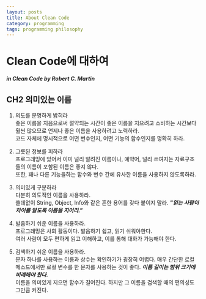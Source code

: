 ```yaml
---
layout: posts
title: About Clean Code
category: programming
tags: programming philosophy
---
```


# Clean Code에 대하여
___in Clean Code by Robert C. Martin___

## CH2 의미있는 이름

1. 의도를 분명하게 밝혀라  
좋은 이름을 지음으로써 절약되는 시간이 좋은 이름을 지으려고
소비하는 시간보다 훨씬 많으므로 언제나 좋은 이름을 사용하려고 노력하라.  
코드 자체에 명시적으로 어떤 변수인지, 어떤 기능의 함수인지를 
명확히 하라.

2. 그릇된 정보를 피하라  
프로그래밍에 있어서 이미 널리 알려진 이름이나, 예약어, 
널리 쓰여지는 자료구조 들의 이름이 포함된 이름은 좋지 않다.  
또한, 꽤나 다른 기능을하는 함수와 변수 간에 유사한 이름을 사용하지 않도록하라.

3. 의미있게 구분하라  
다분히 의도적인 이름을 사용하라.  
쓸데없이 String, Object, Info와 같은 흔한 용어를 갖다 붙이지 말라. __*"읽는 사람이 차이를 알도록 이름을 지어라."*__

4. 발음하기 쉬운 이름을 사용하라.  
프로그래밍은 사회 활동이다. 발음하기 쉽고, 읽기 쉬워야한다.  
여러 사람이 모두 편하게 읽고 이해하고, 이를 통해 대화가 가능해야 한다. 

5. 검색하기 쉬운 이름을 사용하라.  
문자 하나를 사용하는 이름과 상수는 확인하기가 굉장히 어렵다.
매우 간단한 로컬 메소드에서만 로컬 변수를 한 문자롤 사용하는 것이 좋다. __*이름 길이는 범위 크기에 비례해야 한다.*__  
이름을 의미있게 지으면 함수가 길어진다. 하지만 그 이름을 검색할 때의 편의성도 그만큼 커진다. 

